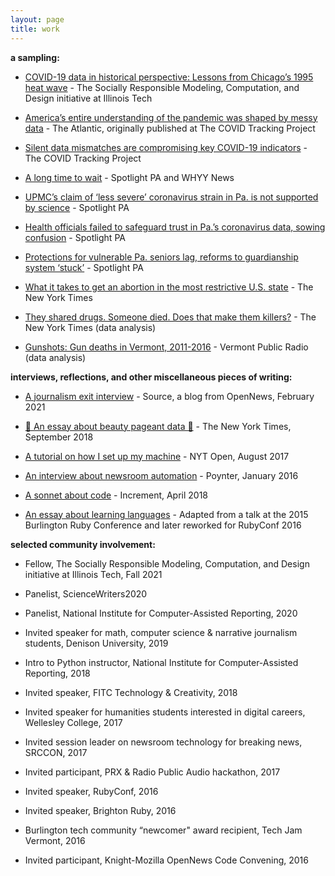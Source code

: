 ```yaml
---
layout: page
title: work
---
```

**a sampling:**

- [COVID-19 data in historical perspective: Lessons from Chicago’s 1995 heat wave](https://soremo.library.iit.edu/index.php/Soremo/article/view/212) - The Socially Responsible Modeling, Computation, and Design initiative at Illinois Tech

- [America’s entire understanding of the pandemic was shaped by messy data](https://www.theatlantic.com/science/archive/2021/05/pandemic-data-america-messy/618987/) - The Atlantic, originally published at The COVID Tracking Project

- [Silent data mismatches are compromising key COVID-19 indicators](https://covidtracking.com/analysis-updates/silent-data-mismatches-are-compromising-key-covid-19-indicators) - The COVID Tracking Project

- [A long time to wait](https://www.spotlightpa.org/news/2020/09/pa-coronavirus-deaths-reporting-edrs/) - Spotlight PA and WHYY News

- [UPMC’s claim of ‘less severe’ coronavirus strain in Pa. is not supported by science](https://www.spotlightpa.org/news/2020/07/coronavirus-less-severe-strain-pennsylvania-upmc-claim/) - Spotlight PA

- [Health officials failed to safeguard trust in Pa.’s coronavirus data, sowing confusion](https://www.spotlightpa.org/news/2020/06/pennsylvania-coronavirus-data-death-cases-confusion/) - Spotlight PA

- [Protections for vulnerable Pa. seniors lag, reforms to guardianship system ‘stuck’](https://www.spotlightpa.org/news/2020/03/pennsylvania-supreme-court-guardianship-seniors/) - Spotlight PA

- [What it takes to get an abortion in the most restrictive U.S. state](https://www.nytimes.com/interactive/2018/07/20/us/mississippi-abortion-restrictions.html) - The New York Times

- [They shared drugs. Someone died. Does that make them killers?](https://www.nytimes.com/2018/05/25/us/drug-overdose-prosecution-crime.html) - The New York Times (data analysis)

- [Gunshots: Gun deaths in Vermont, 2011-2016](https://projects.vpr.org/gunshots-vermont-gun-data/) - Vermont Public Radio (data analysis)



**interviews, reflections, and other miscellaneous pieces of writing:**

- [A journalism exit interview](https://source.opennews.org/articles/exit-interviews-sara-simon/) - Source, a blog from OpenNews, February 2021

- [👑 An essay about beauty pageant data 👑](https://www.nytimes.com/2018/09/12/insider/miss-america-data-software.html) - The New York Times, September 2018

- [A tutorial on how I set up my machine](https://open.nytimes.com/set-up-your-mac-like-an-interactive-news-developer-bb8d2c4097e5) - NYT Open, August 2017

- [An interview about newsroom automation](https://www.poynter.org/tech-tools/2016/you-can-steal-sara-simons-sewage-bot-and-everything-else-she-makes/) - Poynter, January 2016

- [A sonnet about code](https://increment.com/programming-languages/code-poetry/) - Increment, April 2018

- [An essay about learning languages](https://medium.com/@sarambsimon/learning-fluency-672988a7ae52) - Adapted from a talk at the 2015 Burlington Ruby Conference and later reworked for RubyConf 2016



**selected community involvement:**

- Fellow, The Socially Responsible Modeling, Computation, and Design initiative at Illinois Tech, Fall 2021

- Panelist, ScienceWriters2020

- Panelist, National Institute for Computer-Assisted Reporting, 2020

- Invited speaker for math, computer science & narrative journalism students, Denison University, 2019

- Intro to Python instructor, National Institute for Computer-Assisted Reporting, 2018

- Invited speaker, FITC Technology & Creativity, 2018

- Invited speaker for humanities students interested in digital careers, Wellesley College, 2017

- Invited session leader on newsroom technology for breaking news, SRCCON, 2017

- Invited participant, PRX & Radio Public Audio hackathon, 2017

- Invited speaker, RubyConf, 2016

- Invited speaker, Brighton Ruby, 2016

- Burlington tech community “newcomer" award recipient, Tech Jam Vermont, 2016

- Invited participant, Knight-Mozilla OpenNews Code Convening, 2016
